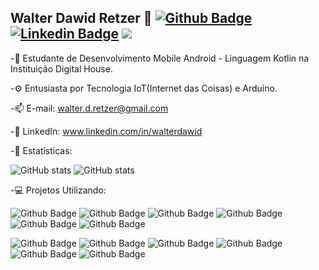 ## Walter Dawid Retzer 👋 [![Github Badge](https://img.shields.io/badge/GitHub-100000?style=for-the-badge&logo=github&logoColor=white&link=https://github.com/walter-retzer)](https://github.com/walter-retzer) [![Linkedin Badge](https://img.shields.io/badge/LinkedIn-0077B5?style=for-the-badge&logo=linkedin&logoColor=white&link=https://www.linkedin.com/in/walterdawid/)](https://www.linkedin.com/in/walterdawid/) <a href = "mailto:walter.d.retzer@gmail.com"><img src="https://img.shields.io/badge/Gmail-D14836?style=for-the-badge&logo=gmail&logoColor=white" target="_blank"></a>  

-💬 Estudante de Desenvolvimento Mobile Android - Linguagem Kotlin na Instituição Digital House.

-⚙ Entusiasta por Tecnologia IoT(Internet das Coisas) e Arduino. 

-📫 E-mail: walter.d.retzer@gmail.com

-🚀 LinkedIn: www.linkedin.com/in/walterdawid
 
-📝 Estatisticas:

 ![GitHub stats](https://github-readme-stats.vercel.app/api?username=walter-retzer) ![GitHub stats](https://github-readme-streak-stats.herokuapp.com/?user=walter-retzer) 
 
-💻 Projetos Utilizando:

![Github Badge](https://img.shields.io/badge/Android-3DDC84?style=for-the-badge&logo=android&logoColor=white) ![Github Badge](https://img.shields.io/badge/Kotlin-0095D5?&style=for-the-badge&logo=kotlin&logoColor=white) ![Github Badge](https://img.shields.io/badge/Figma-F24E1E?style=for-the-badge&logo=figma&logoColor=white) ![Github Badge](https://img.shields.io/badge/Android_Studio-3DDC84?style=for-the-badge&logo=android-studio&logoColor=white) ![Github Badge](https://img.shields.io/badge/GIT-E44C30?style=for-the-badge&logo=git&logoColor=white) ![Github Badge](https://img.shields.io/badge/Arduino-00979D?style=for-the-badge&logo=Arduino&logoColor=white)

![Github Badge](https://img.shields.io/badge/Arduino_IDE-00979D?style=for-the-badge&logo=arduino&logoColor=white) ![Github Badge](https://img.shields.io/badge/C%2B%2B-00599C?style=for-the-badge&logo=c%2B%2B&logoColor=white) ![Github Badge](https://img.shields.io/badge/Node--Red-8F0000?style=for-the-badge&logo=nodered&logoColor=white) ![Github Badge](https://img.shields.io/badge/json-5E5C5C?style=for-the-badge&logo=json&logoColor=white) ![Github Badge](https://img.shields.io/badge/JavaScript-323330?style=for-the-badge&logo=javascript&logoColor=F7DF1E) ![Github Badge](https://img.shields.io/badge/Node.js-339933?style=for-the-badge&logo=nodedotjs&logoColor=white)

